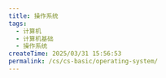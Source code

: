 ```yaml
---
title: 操作系统
tags:
  - 计算机
  - 计算机基础
  - 操作系统
createTime: 2025/03/31 15:56:53
permalink: /cs/cs-basic/operating-system/
---
```

